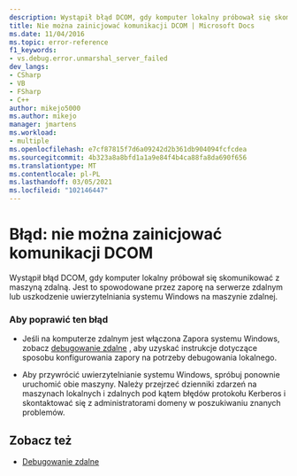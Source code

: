 ```yaml
---
description: Wystąpił błąd DCOM, gdy komputer lokalny próbował się skomunikować z maszyną zdalną.
title: Nie można zainicjować komunikacji DCOM | Microsoft Docs
ms.date: 11/04/2016
ms.topic: error-reference
f1_keywords:
- vs.debug.error.unmarshal_server_failed
dev_langs:
- CSharp
- VB
- FSharp
- C++
author: mikejo5000
ms.author: mikejo
manager: jmartens
ms.workload:
- multiple
ms.openlocfilehash: e7cf87815f7d6a09242d2b361db904094fcfcdea
ms.sourcegitcommit: 4b323a8a8bfd1a1a9e84f4b4ca88fa8da690f656
ms.translationtype: MT
ms.contentlocale: pl-PL
ms.lasthandoff: 03/05/2021
ms.locfileid: "102146447"
---
```

# <a name="error-unable-to-initiate-dcom-communication"></a>Błąd: nie można zainicjować komunikacji DCOM
Wystąpił błąd DCOM, gdy komputer lokalny próbował się skomunikować z maszyną zdalną. Jest to spowodowane przez zaporę na serwerze zdalnym lub uszkodzenie uwierzytelniania systemu Windows na maszynie zdalnej.

### <a name="to-correct-this-error"></a>Aby poprawić ten błąd

- Jeśli na komputerze zdalnym jest włączona Zapora systemu Windows, zobacz [debugowanie zdalne](../debugger/remote-debugging.md) , aby uzyskać instrukcje dotyczące sposobu konfigurowania zapory na potrzeby debugowania lokalnego.

- Aby przywrócić uwierzytelnianie systemu Windows, spróbuj ponownie uruchomić obie maszyny. Należy przejrzeć dzienniki zdarzeń na maszynach lokalnych i zdalnych pod kątem błędów protokołu Kerberos i skontaktować się z administratorami domeny w poszukiwaniu znanych problemów.

## <a name="see-also"></a>Zobacz też
- [Debugowanie zdalne](../debugger/remote-debugging.md)
